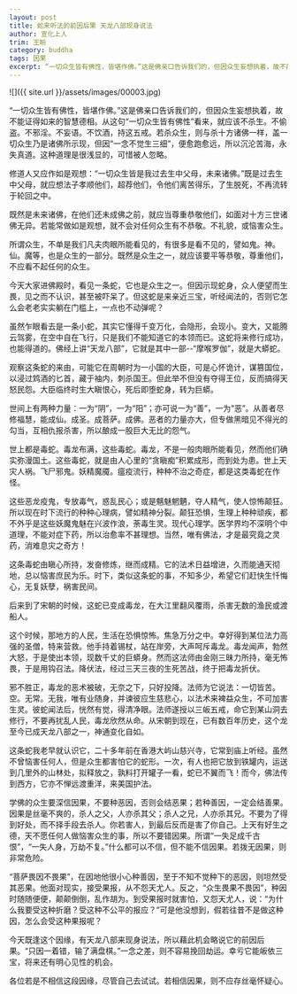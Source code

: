 ```yaml
---
layout: post
title: 蛇来听法的前因后果 天龙八部现身说法
author: 宣化上人
trim: 王盼
category: buddha
tags: 因果
excerpt: “一切众生皆有佛性，皆堪作佛。”这是佛亲口告诉我们的，但因众生妄想执着，故不能证得如来的智慧德相。从这句“一切众生皆有佛性”看来，就应该不杀生。不偷盗。不邪淫。不妄语。不饮酒，持这五戒。若杀众生，则与杀十方诸佛一样，盖一切众生乃是诸佛所示现，但因“一念不觉生三细”，便愈跑愈远，所以沉沦苦海，永失真道。这种道理是很浅显的，可惜被人忽略。
---
```


![]({{ site.url }}/assets/images/00003.jpg)

“一切众生皆有佛性，皆堪作佛。”这是佛亲口告诉我们的，但因众生妄想执着，故不能证得如来的智慧德相。从这句“一切众生皆有佛性”看来，就应该不杀生。不偷盗。不邪淫。不妄语。不饮酒，持这五戒。若杀众生，则与杀十方诸佛一样，盖一切众生乃是诸佛所示现，但因“一念不觉生三细”，便愈跑愈远，所以沉沦苦海，永失真道。这种道理是很浅显的，可惜被人忽略。

修道人又应作如是观想：“一切众生皆是我过去生中父母，未来诸佛。”既是过去生中父母，就应想法子孝顺他们，超荐他们，令他们离苦得乐，了生脱死，不再流转于轮回之中。

既然是未来诸佛，在他们还未成佛之前，就应当尊重恭敬他们，如面对十方三世诸佛无异。若能常做如是观想，就不会对任何众生有不恭敬。不礼貌，或恼害众生。

所谓众生，不单是我们凡夫肉眼所能看见的，有很多是看不见的，譬如鬼。神。仙。魔等，也是众生的一部分。既然是众生之一，就应该要平等恭敬，尊重他们，不应看不起任何的众生。

今天大家进佛殿时，看见一条蛇，它也是众生之一。但因示现蛇身，众人便望而生畏，见之而不认识，甚至被吓呆了。但这蛇是来亲近三宝，听经闻法的，否则它怎么会老老实实躺在门槛上，一点也不动弹呢？

虽然乍眼看去是一条小蛇，其实它懂得千变万化，会隐形，会现小。变大，又能腾云驾雾，在空中自在飞行，只是我们不能知道它的本领而已。这蛇将来修行成功，也能得道的。佛经上讲“天龙八部”，它就是其中一部--“摩喉罗伽”，就是大蟒蛇。

观察这条蛇的来由，可能它在周朝时为一小国的大臣，可是心怀诡计，谋篡国位，以浸过鸩酒的匕首，藏于袖内，刺杀国王。但此举不但没有夺得王位，反而搞得天怒民怨。大臣临终时生大瞋恨心，死后即堕蛇身，转为巨蟒。

世间上有两种力量：一为“阴”，一为“阳”；亦可说一为“善”，一为“恶”。从善者尽修福慧，能成仙。成圣。成菩萨。成佛。恶者的力量亦大，但专做黑暗见不得光的勾当，互相仇报杀害，所以酿成一股巨大无比的怨气。

世上都是毒蛇。毒龙布满，这些毒蛇。毒龙，不是一般肉眼所能看见，然而他们确实弥漫国土。这些毒蛇，就是由人心里的“贪瞋痴”积累成形，而到处为患。世上天灾人祸。飞尸邪鬼。妖精魔魇。瘟疫流行，种种不治之奇症，都是这类毒蛇在作怪。

这些恶龙疫鬼，专放毒气，惑乱民心；或是魑魅魍魉，夺人精气，使人惊怖颠狂。所以现在时下流行的种种心理病，譬如精神分裂。颠狂恐惧，生理上种种顽疾，都不外乎是这些妖魔鬼魅在兴波作浪，荼毒生灵。现代心理学。医学界均不深明个中道理，不能对症下药，所以治愈率不甚理想。当然，唯有佛法，才是最究竟之灵药，消难息灾之奇方！

这条毒蛇由瞋心所持，发奋修炼，继而成精。它的法术日益增进，久而能通天彻地，总以恼害庶民为乐。时下，类似这条蛇的事，不知多少，希望它们赶快生忏悔心，无复妖孽，祸害民间。

后来到了宋朝的时候，这蛇已变成毒龙，在大江里翻风覆雨，杀害无数的渔民或渡船人。

这个时候，那地方的人民，生活在恐惧惊怖。焦急万分之中。幸好得到某位法力高强的圣僧，特来营救。他手持着锡杖，站在岸旁，大声呵斥毒龙。毒龙闻声，勃然大怒，于是使出本领，现数千丈的巨蟒身。然而这法师由金刚三昧力所持，毫无怖畏，于是用钩召法。降伏法，经过三天三夜的生死苦战，终于把毒龙折伏。

邪不胜正，毒龙的恶术被破，无奈之下，只好投降。法师为它说法：一切皆苦。空。无常。无我，唯有业随身，并谏彼应生慈悲心，以法术来裨益众生，不可加害生灵。彼蛇闻法后，恍然有觉，得清净眼。法师遂授以三皈五戒，命它到某山洞去修行，不要再扰乱人民，毒龙欣然从命。从宋朝到现在，已有数百年历史，这个龙至今已成天龙八部之一，神通变化自如。

这条蛇我老早就认识它，二十多年前在香港大屿山慈兴寺，它常到庙上听经。虽然不曾恼害任何人，但是众生都害怕它的蛇形。一次，有人也把它放到铁罐内，运送到几里外的山林处，拟释放之，孰料打开罐子一看，蛇已不翼而飞！而今，佛法传到西方，它亦不惮远渡重洋，来美国护法。

学佛的众生要深信因果，不要种恶因，否则会结恶果；若种善因，一定会结善果。因果是丝毫不爽的，杀人之父，人亦杀其父；杀人之兄，人亦杀其兄。不要为了得到好处，而不择手段去杀人。你若害人，到最后反而是害了你自己。上天有好生之德，天不愿任何人做恼害众生的事，所以不要错因果。所谓“一失足成千古恨”，“一失人身，万劫不复。”什么都可以不信，但不能不信因果。若拨无因果，则非常危险。

“菩萨畏因不畏果”，在因地他很小心种善因，至于不知不觉种下的恶因，则坦然受其恶果。他面对现实，接受果报，从不怨天尤人。反之，“众生畏果不畏因”，种因时随随便便，颠颠倒倒，乱作胡为。到受果报时就害怕，又怨天尤人，说：“为什么我要受这种折磨？受这种不公平的报应？”可是他没想到，假若往昔不是做这种因，怎么会受这种果报呢？

今天既逢这个因缘，有天龙八部来现身说法，所以藉此机会略说它的前因后果。“只因一着错，输了满盘棋。”一念之差，则不容易挽回劫运。幸亏它能皈依三宝，将来还有明心见性的机会。

各位若是不相信这段因缘，尽管自己去试试。若相信因果，则不应存丝毫怀疑心。
